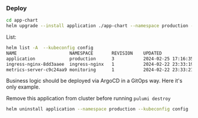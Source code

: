 ### Deploy

```bash
cd app-chart
helm upgrade --install application ./app-chart --namespace production --kubeconfig ../config
```

List: 
```bash
helm list -A  --kubeconfig config
NAME                   	NAMESPACE    	REVISION	UPDATED                             	STATUS  	CHART                	APP VERSION
application            	production   	3       	2024-02-25 17:16:35.426993 +0200 IST	deployed	application-0.1.0    	1.16.0
ingress-nginx-8dd3aaee 	ingress-nginx	1       	2024-02-22 23:33:19.532731 +0200 IST	deployed	ingress-nginx-4.9.1  	1.9.6
metrics-server-c9c24aa9	monitoring   	1       	2024-02-22 23:33:21.737428 +0200 IST	deployed	metrics-server-3.12.0	0.7.0
```

Business logic should be deployed via ArgoCD in a GitOps way.
Here it's only example.

Remove this application from cluster before running `pulumi destroy`
```bash
helm uninstall application --namespace production --kubeconfig config
```

